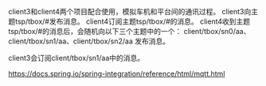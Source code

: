 client3和client4两个项目配合使用，模拟车机和平台间的通讯过程。
client3向主题tsp/tbox/#发布消息。
client4订阅主题tsp/tbox/#的消息。
client4收到主题tsp/tbox/#的消息后，会随机向以下三个主题中的一个：
client/tbox/sn0/aa、client/tbox/sn1/aa、client/tbox/sn2/aa
发布消息。

client3会订阅client/tbox/sn1/aa中的消息。

https://docs.spring.io/spring-integration/reference/html/mqtt.html